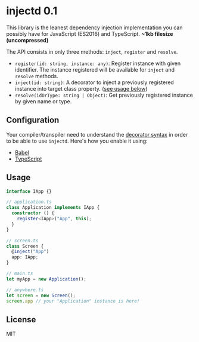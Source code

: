 injectd 0.1
===

This library is the leanest dependency injection implementation you can
possibly have for JavaScript (ES2016) and TypeScript. **~1kb filesize
(uncompressed)**

The API consists in only three methods: `inject`, `register` and `resolve`.

- `register(id: string, instance: any)`: Register instance with given identifier. The instance registered will be available for `inject` and `resolve` methods.
- `inject(id: string)`: A decorator to inject a previously registered instance into target class property. ([see usage below](#usage))
- `resolve(idOrType: string | Object)`: Get previously registered instance by given name or type.

Configuration
---

Your compiler/transpiler need to understand the [decorator
syntax](https://github.com/wycats/javascript-decorators/blob/master/README.md)
in order to be able to use `injectd`. Here's how you enable it using:

- [Babel](https://babeljs.io/docs/plugins/syntax-decorators/)
- [TypeScript](https://www.typescriptlang.org/docs/handbook/decorators.html)

Usage
---

```typescript
interface IApp {}

// application.ts
class Application implements IApp {
  constructor () {
    register<IApp>("App", this);
  }
}

// screen.ts
class Screen {
  @inject("App")
  app: IApp;
}

// main.ts
let myApp = new Application();

// anywhere.ts
let screen = new Screen();
screen.app // your "Application" instance is here!
```

License
---

MIT
